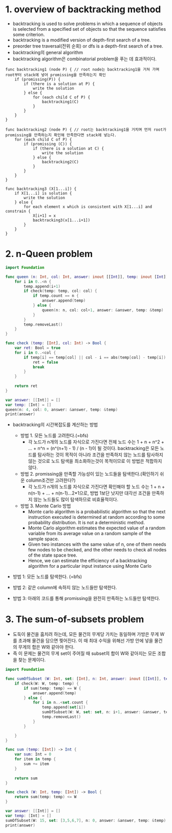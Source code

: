# 1. overview of backtracking method
- backtracking is used to solve problems in which a sequence of objects is selected from a specified set of objects so that the sequence satisfies some criterion.
- backtracking is a modified version of depth-first search of a tree.
- preorder tree traversal(전위 순회) or dfs is a depth-first search of a tree.
- backtracking의 general algorithm
- backtracking algorithm은 combinatorial problem을 푸는 데 효과적이다.

```
func backtracking1 (node P) { // root node는 backtracking1을 거쳐 가며 root부터 stack에 넣어 promissing을 만족하는지 확인
    if (promissing(P)) {
        if (there is a solution at P) {
            write the solution
        } else {
            for (each child C of P) {
                backtracking1(C)
            }
        }
    }
}

func backtracking2 (node P) { // root는 backtracking1을 거치며 먼저 root가 promissing을 만족하는지 확인해 만족한다면 stack에 넣는다.
    for (each child C of P) {
        if (promissing (C)) {
            if (there is a solution at C) {
                write the solution
            } else {
                backtracking2(C)
            }
        }
    }
}

func backtracking3 (X[1...i]) {
    if X[1...i] is solution {
        write the solution
    } else {
        for each element x which is consistent with X[1...i] and constrain {
            X[i+1] = x
            backtracking3(x[1...i+1])
        }
    }
}
```


# 2. n-Queen problem

```swift
import Foundation

func queen (n: Int, col: Int, answer: inout [[Int]], temp: inout [Int]) {
    for i in 0..<n {
        temp.append(i+1)
        if check(temp: temp, col: col) {
            if temp.count == n {
                answer.append(temp)
            } else {
                queen(n: n, col: col+1, answer: &answer, temp: &temp)
            }
        }
        temp.removeLast()
    }
}

func check (temp: [Int], col: Int) -> Bool {
    var ret: Bool = true
    for i in 0..<col {
        if temp[i] == temp[col] || col - i == abs(temp[col] - temp[i]) {
            ret = false
            break
        }
    }
    
    return ret
}

var answer: [[Int]] = []
var temp: [Int] = []
queen(n: 4, col: 0, answer: &answer, temp: &temp)
print(answer)
```

- backtracking의 시간복잡도를 계산하는 방법
  - 방법 1. 모든 노드를 고려한다.(=bfs)
    -  각 노드가 n개의 노드를 자식으로 가진다면 전체 노드 수는 1 + n + n^2 + … + n^n = (n^(n+1) - 1) / (n - 1)이 될 것이다. backtracking은 모든 노드를 탐사하는 것이 목적이 아니라 조건을 만족하지 않는 노드를 탐사하지 않는 것으로 노드 탐색을 최소화하는것이 목적이므로 이 방법은 적합하지 않다.
  - 방법 2. promissing을 만족할 가능성이 있는 노드들을 탐색한다.(확인하기 쉬운 column조건만 고려한다?)
      - 각 노드가 n개의 노드를 자식으로 가진다면 확인해야 할 노드 수는 1 + n + n(n-1) + … + n(n-1)…2*1으로, 방법 1보단 낫지만 대각선 조건을 만족하지 않는 노드들도 많이 탐색하므로 비효율적이다.
  - 방법 3. Monte Carlo 방법
    - Monte carlo algorithm is a probabilistic algorithm so that the next instruction executed is determined at random according to some probability distribution. It is not a deterministic method.
    - Monte Carlo algorithm estimates the expected value of a random variable from its average value on a random sample of the sample space.
    - Given two instances with the same value of n, one of them needs few nodes to be checked, and the other needs to check all nodes of the state space tree.
    - Hence, we can estimate the efficiency of a backtracking algorithm for a particular input instance using Monte Carlo


- 방법 1: 모든 노드를 탐색한다. (=bfs)
- 방법 2: 같은 column에 속하지 않는 노드들만 탐색한다.
- 방법 3: 아래의 코드를 통해 promissing을 완전히 만족하는 노드들만 탐색한다.

# 3. The sum-of-subsets problem
- 도둑이 물건을 훔치려 하는데, 모든 물건의 무게당 가치는 동일하며 가방은 무게 W를 초과해 물건을 담으면 찢어진다. 이 때 최대 수익을 위해선 가방 안에 넣을 물건의 무게의 합은 W와 같아야 한다.
- 즉 이 문제는 물건의 무게 set이 주어질 때 subset의 합이 W와 같아지는 모든 조합을 찾는 문제이다.
```swift
import Foundation

func sumOfSubset (W: Int, set: [Int], n: Int, answer: inout [[Int]], temp: inout [Int]) {
    if check(W: W, temp: temp) {
        if sum(temp: temp) == W {
            answer.append(temp)
        } else {
            for i in n..<set.count {
                temp.append(set[i])
                sumOfSubset(W: W, set: set, n: i+1, answer: &answer, temp: &temp)
                temp.removeLast()
            }
        }

    }
}

func sum (temp: [Int]) -> Int {
    var sum: Int = 0
    for item in temp {
        sum += item
    }
    
    return sum
}

func check (W: Int, temp: [Int]) -> Bool {
    return sum(temp: temp) <= W
}

var answer: [[Int]] = []
var temp: [Int] = []
sumOfSubset(W: 15, set: [3,5,6,7], n: 0, answer: &answer, temp: &temp)
print(answer)
```


